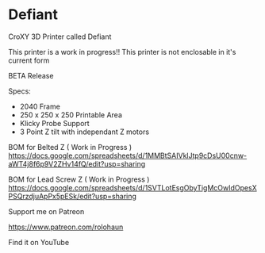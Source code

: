 # Defiant
 CroXY 3D Printer called Defiant
 
 This printer is a work in progress!! This printer is not enclosable in it's current form
 
 BETA Release
 
 Specs:
 - 2040 Frame
 - 250 x 250 x 250 Printable Area
 - Klicky Probe Support
 - 3 Point Z tilt with independant Z motors
 
 BOM for Belted Z ( Work in Progress ) 
 https://docs.google.com/spreadsheets/d/1MMBtSAIVklJtp9cDsU00cnw-aWT4j8f6p9V2ZHv14fQ/edit?usp=sharing
 
 BOM for Lead Screw Z ( Work in Progress ) 
 https://docs.google.com/spreadsheets/d/1SVTLotEsgObyTigMcOwIdOpesXPSQrzdjuApPx5pESk/edit?usp=sharing
 
 Support me on Patreon
 
 https://www.patreon.com/rolohaun
 
 Find it on YouTube
 
 
 

